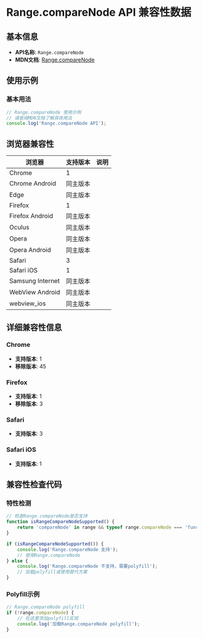 # Range.compareNode API 兼容性数据

## 基本信息

- **API名称**: `Range.compareNode`
- **MDN文档**: [Range.compareNode](https://developer.mozilla.org/docs/Web/API/Range/compareNode)

## 使用示例

### 基本用法

```javascript
// Range.compareNode 使用示例
// 请查阅MDN文档了解具体用法
console.log('Range.compareNode API');
```

## 浏览器兼容性

| 浏览器 | 支持版本 | 说明 |
|--------|----------|------|
| Chrome | 1 |  |
| Chrome Android | 同主版本 |  |
| Edge | 同主版本 |  |
| Firefox | 1 |  |
| Firefox Android | 同主版本 |  |
| Oculus | 同主版本 |  |
| Opera | 同主版本 |  |
| Opera Android | 同主版本 |  |
| Safari | 3 |  |
| Safari iOS | 1 |  |
| Samsung Internet | 同主版本 |  |
| WebView Android | 同主版本 |  |
| webview_ios | 同主版本 |  |

## 详细兼容性信息

### Chrome

- **支持版本**: 1
- **移除版本**: 45

### Firefox

- **支持版本**: 1
- **移除版本**: 3

### Safari

- **支持版本**: 3

### Safari iOS

- **支持版本**: 1

## 兼容性检查代码

### 特性检测

```javascript
// 检查Range.compareNode是否支持
function isRangeCompareNodeSupported() {
    return 'compareNode' in range && typeof range.compareNode === 'function';
}

if (isRangeCompareNodeSupported()) {
    console.log('Range.compareNode 支持');
    // 使用Range.compareNode
} else {
    console.log('Range.compareNode 不支持，需要polyfill');
    // 加载polyfill或使用替代方案
}
```

### Polyfill示例

```javascript
// Range.compareNode polyfill
if (!range.compareNode) {
    // 在这里添加polyfill实现
    console.log('加载Range.compareNode polyfill');
}
```

